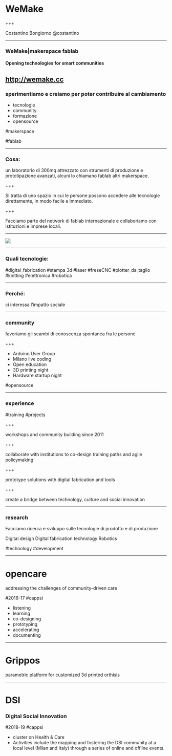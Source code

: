 
# WeMake

+++

Costantino Bongiorno
@costantino

---
### WeMake|makerspace fablab

#### Opening technologies for smart communities

http://wemake.cc
---
### sperimentiamo e creiamo per poter contribuire al cambiamento

- tecnologie
- community
- formazione
- opensource

#makerspace

#fablab

---

### Cosa:

un laboratorio di 300mq attrezzato con strumenti di produzione e prototipazione avanzati, alcuni lo chiamano fablab altri makerspace.

+++

Si tratta di uno spazio in cui le persone possono accedere alle tecnologie direttamente, in modo facile e immediato.

+++

Facciamo parte del network di fablab internazionale e collaboriamo con istituzioni e imprese locali.

---

![](http://wemake.cc/core/uploads/2014/03/makerspace-poster.png)

---


### Quali tecnologie:

#digital_fabrication #stampa 3d  #laser  #freseCNC #plotter_da_taglio #knitting  #elettronica #robotica

---

### Perché:

ci interessa l’impatto sociale

---

### community

favoriamo gli scambi
di conoscenza spontanea
fra le persone

+++

- Arduino User Group
- Milano live coding
- Open education
- 3D printing night
- Hardware startup night

#opensource

---
### experience

#training #projects

+++

workshops and community building since 2011

+++

collaborate with institutions to co-design training paths
and agile policymaking

+++

prototype solutions with digital fabrication and tools

+++

create a bridge between technology, culture and social innovation

---

### research

Facciamo ricerca e sviluppo
sulle tecnologie di prodotto
e di produzione

Digital design
Digital fabrication technology
Robotics

#technology #development

---
# opencare

addressing the challenges of community-driven care

#2016-17 #cappsi

- listening
- learning
- co-designing
- prototyping
- accelerating
- documenting



---

# Grippos

parametric platform for customized 3d printed orthisis

---
# DSI

### Digital Social Innovation

#2018-19 #cappsi

- cluster on Health & Care
- Activities include the mapping and fostering the DSI community at a local level (Milan and Italy) through a series of online and offline events.
